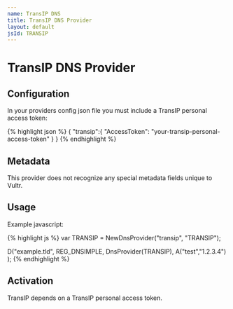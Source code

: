 ```yaml
---
name: TransIP DNS
title: TransIP DNS Provider
layout: default
jsId: TRANSIP
---
```


# TransIP DNS Provider

## Configuration

In your providers config json file you must include a TransIP personal access token:

{% highlight json %}
{
  "transip":{
    "AccessToken": "your-transip-personal-access-token"
  }
}
{% endhighlight %}

## Metadata

This provider does not recognize any special metadata fields unique to Vultr.

## Usage

Example javascript:

{% highlight js %}
var TRANSIP = NewDnsProvider("transip", "TRANSIP");

D("example.tld", REG_DNSIMPLE, DnsProvider(TRANSIP),
    A("test","1.2.3.4")
);
{% endhighlight %}

## Activation

TransIP depends on a TransIP personal access token.
